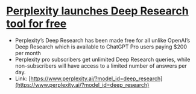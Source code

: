 # [Perplexity launches Deep Research tool for free](https://www.perplexity.ai/hub/blog/introducing-perplexity-deep-research)
- Perplexity’s Deep Research has been made free for all unlike OpenAI’s Deep Research which is available to ChatGPT Pro users paying $200 per month
- Perplexity pro subscribers get unlimited Deep Research queries, while non-subscribers will have access to a limited number of answers per day.
- Link: [https://www.perplexity.ai/?model_id=deep_research](https://www.perplexity.ai/?model_id=deep_research)
